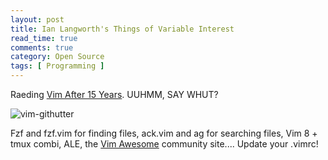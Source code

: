 ```yaml
---
layout: post
title: Ian Langworth's Things of Variable Interest
read_time: true  
comments: true
category: Open Source
tags: [ Programming ]
---
```


Raeding [Vim After 15 Years](https://statico.github.io/). UUHMM, SAY WHUT?

![vim-githutter](https://statico.github.io/images/vim/vim3-gitgutter.png)

Fzf and fzf.vim for finding files, ack.vim and ag for searching files, Vim 8 + tmux combi, ALE, the [Vim Awesome](https://vimawesome.com/) community site.... Update your .vimrc!
